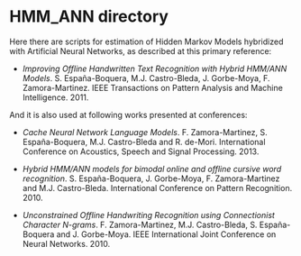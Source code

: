 HMM_ANN directory
=================

Here there are scripts for estimation of Hidden Markov Models hybridized with
Artificial Neural Networks, as described at this primary reference:

- *Improving Offline Handwritten Text Recognition with Hybrid HMM/ANN Models*.
  S. España-Boquera, M.J. Castro-Bleda, J. Gorbe-Moya, F. Zamora-Martinez. IEEE
  Transactions on Pattern Analysis and Machine Intelligence. 2011.

And it is also used at following works presented at conferences:

- *Cache Neural Network Language Models*. F. Zamora-Martinez, S. España-Boquera,
  M.J. Castro-Bleda and R. de-Mori. International Conference on Acoustics,
  Speech and Signal Processing. 2013.

- *Hybrid HMM/ANN models for bimodal online and offline cursive word recognition*.
  S. España-Boquera, J. Gorbe-Moya, F. Zamora-Martinez and M.J. Castro-Bleda.
  International Conference on Pattern Recognition. 2010.

- *Unconstrained Offline Handwriting Recognition using Connectionist Character
  N-grams*. F. Zamora-Martinez, M.J. Castro-Bleda, S. España-Boquera and
  J. Gorbe-Moya. IEEE International Joint Conference on Neural Networks. 2010.
